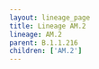 ```yaml
---
layout: lineage_page
title: Lineage AM.2
lineage: AM.2
parent: B.1.1.216
children: ['AM.2']
---
```

